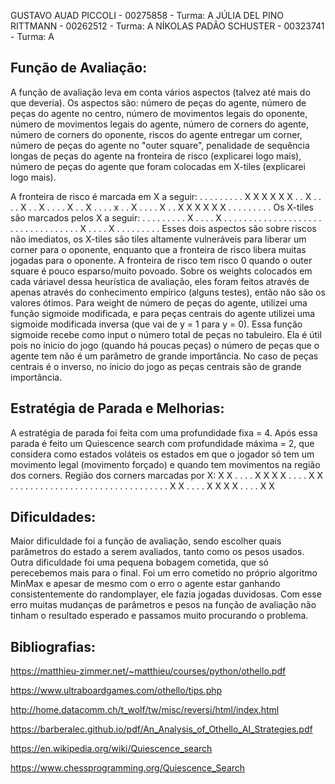 GUSTAVO AUAD PICCOLI - 00275858 - Turma: A
JÚLIA DEL PINO RITTMANN - 00262512 - Turma: A 
NÍKOLAS PADÃO SCHUSTER - 00323741 - Turma: A

Função de Avaliação:
--------------------

A função de avaliação leva em conta vários aspectos (talvez até mais do que deveria). Os aspectos são: número de peças do agente, número de peças  do agente no centro, número de movimentos legais do oponente, número de movimentos legais do agente, número de corners do agente, número de corners do oponente, riscos do agente entregar um corner, número de peças do agente no "outer square", penalidade de sequência longas de peças do agente na fronteira de risco (explicarei logo mais), número de peças do agente que foram colocadas em X-tiles (explicarei logo mais).

A fronteira de risco é marcada em X a seguir: 
                                      . . . . . . . .
                                      . X X X X X X .
                                      . X . . . . X .
                                      . X . . . . X .
                                      . X . . . . x .
                                      . X . . . . X .
                                      . X X X X X X .
                                      . . . . . . . .
Os X-tiles são marcados pelos X a seguir:
                                      . . . . . . . .
                                      . X . . . . X .
                                      . . . . . . . .
                                      . . . . . . . .
                                      . . . . . . . .
                                      . . . . . . . .
                                      . X . . . . X .
                                      . . . . . . . .
Esses dois aspectos são sobre riscos não imediatos, os X-tiles são tiles altamente vulneráveis para liberar um corner para o oponente, enquanto que a fronteira de risco libera muitas jogadas para o oponente. A fronteira de risco tem risco 0 quando o outer square é pouco esparso/muito povoado.
Sobre os weights colocados em cada váriavel dessa heurística de avaliação, eles foram feitos através de apenas através do conhecimento empírico (alguns testes), então não são os valores ótimos. Para weight de número de peças do agente, utilizei uma função sigmoide modificada, e para peças centrais do agente utilizei uma sigmoide modificada inversa (que vai de y = 1 para y = 0). Essa função sigmoide recebe como input o número total de peças no tabuleiro. Ela é útil pois no ínicio do jogo (quando há poucas peças) o número de peças que o agente tem não é um parâmetro de grande importância. No caso de peças centrais é o inverso, no ínicio do jogo as peças centrais são de grande importância.

Estratégia de Parada e Melhorias:
---------------------------------

A estratégia de parada foi feita com uma profundidade fixa = 4. Após essa parada é feito um Quiescence search com profundidade máxima = 2, que considera como estados voláteis os estados em que o jogador só tem um movimento legal (movimento forçado) e quando tem movimentos na região dos corners.
Região dos corners marcadas por X: 
                                      X X . . . . X X
                                      X X . . . . X X
                                      . . . . . . . .
                                      . . . . . . . .
                                      . . . . . . . .
                                      . . . . . . . .
                                      X X . . . . X X
                                      X X . . . . X X
                                      

Dificuldades:
-------------

Maior dificuldade foi a função de avaliação, sendo escolher quais parâmetros do estado a serem avaliados, tanto como os pesos usados.
Outra dificuldade foi uma pequena bobagem cometida, que só perecebemos mais para o final. Foi um erro cometido no próprio algoritmo MinMax e apesar de mesmo com o erro o agente estar ganhando consistentemente do randomplayer, ele fazia jogadas duvidosas. Com esse erro muitas mudanças de parâmetros e pesos na função de avaliação não tinham o resultado esperado e passamos muito procurando o problema.


Bibliografias:
--------------

https://matthieu-zimmer.net/~matthieu/courses/python/othello.pdf

https://www.ultraboardgames.com/othello/tips.php

http://home.datacomm.ch/t_wolf/tw/misc/reversi/html/index.html

https://barberalec.github.io/pdf/An_Analysis_of_Othello_AI_Strategies.pdf  

https://en.wikipedia.org/wiki/Quiescence_search

https://www.chessprogramming.org/Quiescence_Search
